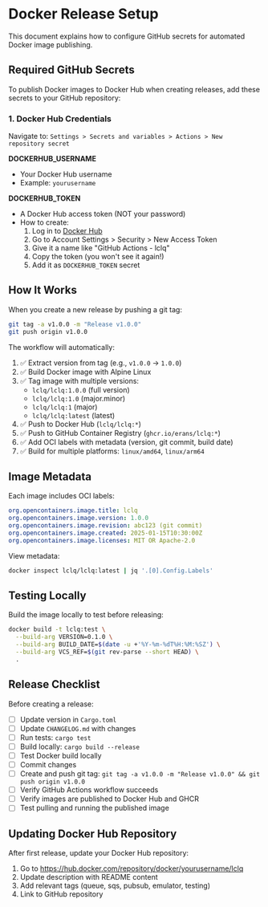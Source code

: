 # Docker Release Setup

This document explains how to configure GitHub secrets for automated Docker image publishing.

## Required GitHub Secrets

To publish Docker images to Docker Hub when creating releases, add these secrets to your GitHub repository:

### 1. Docker Hub Credentials

Navigate to: `Settings > Secrets and variables > Actions > New repository secret`

**DOCKERHUB_USERNAME**
- Your Docker Hub username
- Example: `yourusername`

**DOCKERHUB_TOKEN**
- A Docker Hub access token (NOT your password)
- How to create:
  1. Log in to [Docker Hub](https://hub.docker.com/)
  2. Go to Account Settings > Security > New Access Token
  3. Give it a name like "GitHub Actions - lclq"
  4. Copy the token (you won't see it again!)
  5. Add it as `DOCKERHUB_TOKEN` secret

## How It Works

When you create a new release by pushing a git tag:

```bash
git tag -a v1.0.0 -m "Release v1.0.0"
git push origin v1.0.0
```

The workflow will automatically:

1. ✅ Extract version from tag (e.g., `v1.0.0` → `1.0.0`)
2. ✅ Build Docker image with Alpine Linux
3. ✅ Tag image with multiple versions:
   - `lclq/lclq:1.0.0` (full version)
   - `lclq/lclq:1.0` (major.minor)
   - `lclq/lclq:1` (major)
   - `lclq/lclq:latest` (latest)
4. ✅ Push to Docker Hub (`lclq/lclq:*`)
5. ✅ Push to GitHub Container Registry (`ghcr.io/erans/lclq:*`)
6. ✅ Add OCI labels with metadata (version, git commit, build date)
7. ✅ Build for multiple platforms: `linux/amd64`, `linux/arm64`

## Image Metadata

Each image includes OCI labels:

```yaml
org.opencontainers.image.title: lclq
org.opencontainers.image.version: 1.0.0
org.opencontainers.image.revision: abc123 (git commit)
org.opencontainers.image.created: 2025-01-15T10:30:00Z
org.opencontainers.image.licenses: MIT OR Apache-2.0
```

View metadata:
```bash
docker inspect lclq/lclq:latest | jq '.[0].Config.Labels'
```

## Testing Locally

Build the image locally to test before releasing:

```bash
docker build -t lclq:test \
  --build-arg VERSION=0.1.0 \
  --build-arg BUILD_DATE=$(date -u +'%Y-%m-%dT%H:%M:%SZ') \
  --build-arg VCS_REF=$(git rev-parse --short HEAD) \
  .
```

## Release Checklist

Before creating a release:

- [ ] Update version in `Cargo.toml`
- [ ] Update `CHANGELOG.md` with changes
- [ ] Run tests: `cargo test`
- [ ] Build locally: `cargo build --release`
- [ ] Test Docker build locally
- [ ] Commit changes
- [ ] Create and push git tag: `git tag -a v1.0.0 -m "Release v1.0.0" && git push origin v1.0.0`
- [ ] Verify GitHub Actions workflow succeeds
- [ ] Verify images are published to Docker Hub and GHCR
- [ ] Test pulling and running the published image

## Updating Docker Hub Repository

After first release, update your Docker Hub repository:

1. Go to https://hub.docker.com/repository/docker/yourusername/lclq
2. Update description with README content
3. Add relevant tags (queue, sqs, pubsub, emulator, testing)
4. Link to GitHub repository
